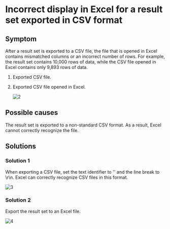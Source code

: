 Incorrect display in Excel for a result set exported in CSV format
===========================================================

**Symptom**
-------------------------

After a result set is exported to a CSV file, the file that is opened in Excel contains mismatched columns or an incorrect number of rows. For example, the result set contains 10,000 rows of data, while the CSV file opened in Excel contains only 9,893 rows of data.

1. Exported CSV file.

2. Exported CSV file opened in Excel.

   ![2](https://obbusiness-private.oss-cn-shanghai.aliyuncs.com/doc/img/odc/420/1300.troubleshooting/300.common-troubleshooting/500.import-and-export/600.exported-csv-format-file-data-error-in-excel/2EN.png)

**Possible causes**
-------------------------

The result set is exported to a non-standard CSV format. As a result, Excel cannot correctly recognize the file.

**Solutions**
-------------------------

### **Solution 1**

When exporting a CSV file, set the text identifier to '' and the line break to \r\n. Excel can correctly recognize CSV files in this format.

![3](https://obbusiness-private.oss-cn-shanghai.aliyuncs.com/doc/img/odc/420/1300.troubleshooting/300.common-troubleshooting/500.import-and-export/600.exported-csv-format-file-data-error-in-excel/3EN.png)

### **Solution 2**

Export the result set to an Excel file.

![4](https://obbusiness-private.oss-cn-shanghai.aliyuncs.com/doc/img/odc/420/1300.troubleshooting/300.common-troubleshooting/500.import-and-export/600.exported-csv-format-file-data-error-in-excel/4EN.png)
